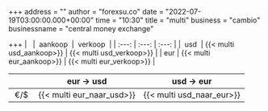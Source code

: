 +++
address = ""
author = "forexsu.co"
date = "2022-07-19T03:00:00.000+00:00"
time = "10:30"
title = "multi"
business = "cambio"
businessname = "central money exchange"

+++
|   |  aankoop  |  verkoop  |
| :---: | :---: | :---: |
|  usd  | {{< multi usd_aankoop>}} | {{< multi usd_verkoop>}} |
| eur | {{< multi eur_aankoop>}} | {{< multi eur_verkoop>}} |

|   | eur → usd | usd → eur |
| :---: | :---: | :---: |
|  €/$  | {{< multi eur_naar_usd>}} | {{< multi usd_naar_eur>}} |
